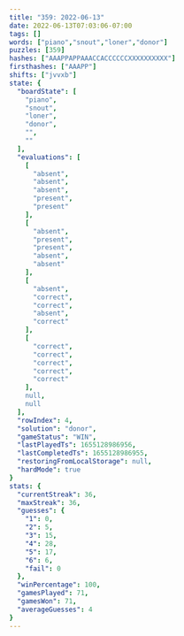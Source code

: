 ```yaml
---
title: "359: 2022-06-13"
date: 2022-06-13T07:03:06-07:00
tags: []
words: ["piano","snout","loner","donor"]
puzzles: [359]
hashes: ["AAAPPAPPAAACCACCCCCCXXXXXXXXXX"]
firsthashes: ["AAAPP"]
shifts: ["jvvxb"]
state: {
  "boardState": [
    "piano",
    "snout",
    "loner",
    "donor",
    "",
    ""
  ],
  "evaluations": [
    [
      "absent",
      "absent",
      "absent",
      "present",
      "present"
    ],
    [
      "absent",
      "present",
      "present",
      "absent",
      "absent"
    ],
    [
      "absent",
      "correct",
      "correct",
      "absent",
      "correct"
    ],
    [
      "correct",
      "correct",
      "correct",
      "correct",
      "correct"
    ],
    null,
    null
  ],
  "rowIndex": 4,
  "solution": "donor",
  "gameStatus": "WIN",
  "lastPlayedTs": 1655128986956,
  "lastCompletedTs": 1655128986955,
  "restoringFromLocalStorage": null,
  "hardMode": true
}
stats: {
  "currentStreak": 36,
  "maxStreak": 36,
  "guesses": {
    "1": 0,
    "2": 5,
    "3": 15,
    "4": 28,
    "5": 17,
    "6": 6,
    "fail": 0
  },
  "winPercentage": 100,
  "gamesPlayed": 71,
  "gamesWon": 71,
  "averageGuesses": 4
}
---
```


<!-- more -->
